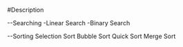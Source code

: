 #Description

--Searching 
  -Linear Search
  -Binary Search 
  

--Sorting 
  Selection Sort
  Bubble Sort
  Quick Sort
  Merge Sort
  
